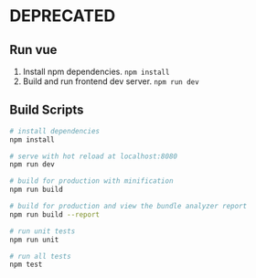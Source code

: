# DEPRECATED

## Run vue
1. Install npm dependencies.
`npm install`
2. Build and run frontend dev server.
`npm run dev`


## Build Scripts

``` bash
# install dependencies
npm install

# serve with hot reload at localhost:8080
npm run dev

# build for production with minification
npm run build

# build for production and view the bundle analyzer report
npm run build --report

# run unit tests
npm run unit

# run all tests
npm test
```
